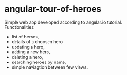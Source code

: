 # angular-tour-of-heroes
Simple web app developed according to angular.io tutorial.
<br>
Functionalities:
- list of heroes, 
- details of a choosen hero, 
- updating a hero,
- adding a new hero,
- deleting a hero,
- searching heroes by name,
- simple naviagtion between few views.
